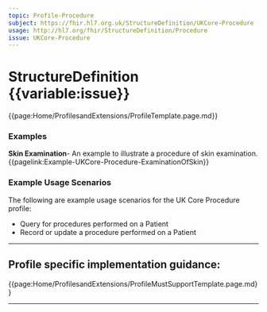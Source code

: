 ```yaml
---
topic: Profile-Procedure
subject: https://fhir.hl7.org.uk/StructureDefinition/UKCore-Procedure
usage: http://hl7.org/fhir/StructureDefinition/Procedure
issue: UKCore-Procedure
---
```

# StructureDefinition {{variable:issue}}

<nocheck>
{{page:Home/ProfilesandExtensions/ProfileTemplate.page.md}}

<div id="Examples" class="tabcontent">
  <h3>Examples</h3>
  <b>Skin Examination</b>- An example to illustrate a procedure of skin examination.<br>
{{pagelink:Example-UKCore-Procedure-ExaminationOfSkin}}
</div>
</nocheck>

<div id="ProfileGuidance">

### Example Usage Scenarios ###
The following are example usage scenarios for the UK Core Procedure profile:

- Query for procedures performed on a Patient
- Record or update a procedure performed on a Patient

<hr class="thickline">

## Profile specific implementation guidance: ##

{{page:Home/ProfilesandExtensions/ProfileMustSupportTemplate.page.md}}

</div>

---